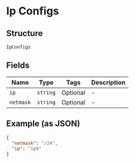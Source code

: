 
# Ip Configs

## Structure

`IpConfigs`

## Fields

| Name | Type | Tags | Description |
|  --- | --- | --- | --- |
| `ip` | `string` | Optional | - |
| `netmask` | `string` | Optional | - |

## Example (as JSON)

```json
{
  "netmask": "/24",
  "ip": "ip4"
}
```

